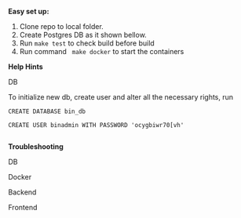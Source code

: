 <b>Easy set up:</b>
<ol>
<li>Clone repo to local folder.</li>
<li>Create Postgres DB as it shown bellow.</li>
<li>Run <code>make test</code> to check build before build</li>
<li>Run command <code> make docker</code> to start the containers</li>
</ol>

<b>Help Hints</b>
<p>DB</p>
To initialize new db, create user and alter all the necessary rights, run 
<br><code>
CREATE DATABASE bin_db<br>
CREATE USER binadmin WITH PASSWORD 'ocygbiwr70[vh'<br>
</code>

<b>Troubleshooting</b>
<p>DB</p>
<p>Docker</p>
<p>Backend</p>
<p>Frontend</p>